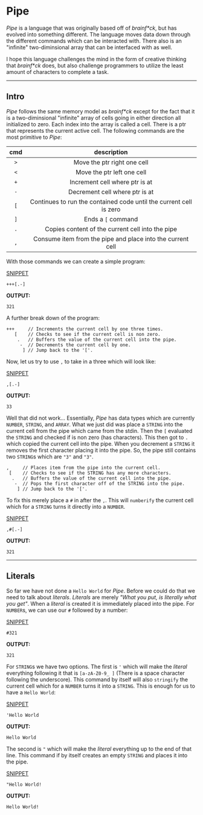 # Pipe
_Pipe_ is a language that was originally based off of _brainf*ck_, but has evolved into something different. The language moves data down through the different commands which can be interacted with. There also is an "infinite" two-diminsional array that can be interfaced with as well.

I hope this language challenges the mind in the form of creative thinking that _brainf*ck_ does, but also challenge programmers to utilize the least amount of characters to complete a task.

---

## Intro

_Pipe_ follows the same memory model as _brainf*ck_ except for the fact that it is a two-diminsional "infinite" array of cells going in either direction all initialized to zero. Each index into the array is called a cell. There is a ptr that represents the current active cell. The following commands are the most primitive to _Pipe_:

|cmd|description|
|:---:|:---:|
|`>`|Move the ptr right one cell|
|`<`|Move the ptr left one cell|
|`+`|Increment cell where ptr is at|
|`-`|Decrement cell where ptr is at|
|`[`|Continues to run the contained code until the current cell is zero|
|`]`|Ends a `[` command|
|`.`|Copies content of the current cell into the pipe|
|`,`|Consume item from the pipe and place into the current cell|


With those commands we can create a simple program:

[SNIPPET](https://tkellehe.github.io/Pipe/?input=&code=%2B%2B%2B%5B.-%5D)
```
+++[.-]
```
__OUTPUT:__
```
321
```

A further break down of the program:
```
+++     // Increments the current cell by one three times.
   [    // Checks to see if the current cell is non zero.
    .   // Buffers the value of the current cell into the pipe.
     -  // Decrements the current cell by one.
      ] // Jump back to the '['.
```

Now, let us try to use `,` to take in a three which will look like:

[SNIPPET](https://tkellehe.github.io/Pipe/?input=3&code=%2C%5B.-%5D)
```
,[.-]
```
__OUTPUT:__
```
33
```

Well that did not work... Essentially, _Pipe_ has data types which are currently `NUMBER`, `STRING`, and `ARRAY`.
What we just did was place a `STRING` into the current cell from the pipe which came from the stdin. Then the `[` evaluated
the `STRING` and checked if is non zero (has characters). This then got to `.` which copied the current cell into the pipe.
When you decrement a `STRING` it removes the first character placing it into the pipe. So, the pipe still contains two `STRING`s
which are `"3"` and `"3"`.
```
,     // Places item from the pipe into the current cell.
 [    // Checks to see if the STRING has any more characters.
  .   // Buffers the value of the current cell into the pipe.
   -  // Pops the first character off of the STRING into the pipe.
    ] // Jump back to the '['.
```

To fix this merely place a `#` in after the `,`. This will `numberify` the current cell which for a `STRING` turns
it directly into a `NUMBER`.

[SNIPPET](https://tkellehe.github.io/Pipe/?input=3&code=%2C%23%5B.-%5D)
```
,#[.-]
```
__OUTPUT:__
```
321
```

---

## Literals

So far we have not done a `Hello World` for _Pipe_. Before we could do that we need to talk about _literals_. _Literals_ 
are merely _"What you put, is literally what you get"_. When a _literal_ is created it is immediately placed into the pipe. For `NUMBER`s, we can use our `#` followed by a number:

[SNIPPET](https://tkellehe.github.io/Pipe/?input=&code=%23100)

```
#321
```
__OUTPUT:__
```
321
```

For `STRING`s we have two options. The first is `'` which will make the _literal_ everything following it that is `[a-zA-Z0-9_ ]` (There is a space character following the underscore). This command by itself will also `stringify` the current cell which for a `NUMBER` turns it into a `STRING`. This is enough for us to have a `Hello World`:

[SNIPPET](https://tkellehe.github.io/Pipe/?input=&code=%27Hello%20World)

```
'Hello World
```
__OUTPUT:__
```
Hello World
```

The second is `"` which will make the _literal_ everything up to the end of that line. This command if by itself creates an empty `STRING` and places it into the pipe.

[SNIPPET](https://tkellehe.github.io/Pipe/?input=&code=%22Hello%20World!)

```
"Hello World!
```
__OUTPUT:__
```
Hello World!
```
